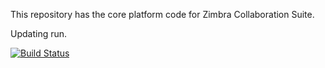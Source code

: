 This repository has the core platform code for Zimbra Collaboration Suite.

Updating run.

[![Build Status](https://travis-ci.org/Zimbra/zm-mailbox.svg?branch=master)](https://travis-ci.org/Zimbra/zm-mailbox)
